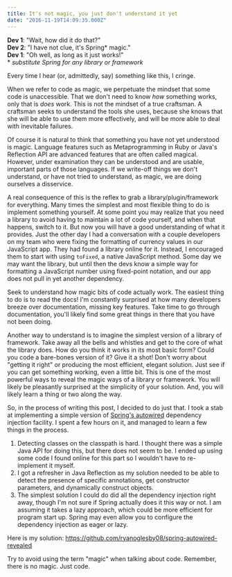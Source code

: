 ```yaml
---
title: It's not magic, you just don't understand it yet
date: "2016-11-19T14:09:35.000Z"
---
```


<!-- prettier-ignore -->
**Dev 1**: "Wait, how did it do that?" <br/>
**Dev 2**: "I have not clue, it's Spring\* magic." <br/>
**Dev 1**: "Oh well, as long as it just works!"<br/>
\* _substitute Spring for any library or framework_

Every time I hear (or, admittedly, say) something like this, I cringe.

When we refer to code as magic, we perpetuate the mindset that some code is unaccessible. That we
don't need to know _how_ something works, only that is _does_ work. This is not the mindset of a
true craftsman. A craftsman seeks to understand the tools she uses, because she knows that she will
be able to use them more effectively, and will be more able to deal with inevitable failures.

<!-- more -->

Of course it is natural to think that something you have not yet understood is magic. Language
features such as Metaprogramming in Ruby or Java's Reflection API are advanced features that are
often called magical. However, under examination they can be understood and are usable, important
parts of those languages. If we write-off things we don't understand, or have not tried to
understand, as magic, we are doing ourselves a disservice.

A real consequence of this is the reflex to grab a library/plugin/framework for everything. Many
times the simplest and most flexible thing to do is implement something yourself. At some point you
may realize that you need a library to avoid having to maintain a lot of code yourself, and when
that happens, switch to it. But now you will have a good understanding of what it provides. Just the
other day I had a conversation with a couple developers on my team who were fixing the formatting of
currency values in our JavaScript app. They had found a library online for it. Instead, I encouraged
them to start with using `toFixed`, a native JavaScript method. Some day we may want the library,
but until then the devs know a simple way for formatting a JavaScript number using fixed-point
notation, and our app does not pull in yet another dependency.

Seek to understand how magic bits of code actually work. The easiest thing to do is to read the
docs! I'm constantly surprised at how many developers breeze over documentation, missing key
features. Take time to go through documentation, you'll likely find some great things in there that
you have not been doing.

Another way to understand is to imagine the simplest version of a library of framework. Take away
all the bells and whistles and get to the core of what the library does. How do you think it works
in its most basic form? Could you code a bare-bones version of it? Give it a shot! Don't worry about
"getting it right" or producing the most efficient, elegant solution. Just see if you can get
something working, even a little bit. This is one of the most powerful ways to reveal the magic ways
of a library or framework. You will likely be pleasantly surprised at the simplicity of your
solution. And, you will likely learn a thing or two along the way.

So, in the process of writing this post, I decided to do just that. I took a stab at implementing a
simple version of
[Spring's autowired](http://docs.spring.io/spring/docs/current/javadoc-api/org/springframework/beans/factory/annotation/Autowired.html)
dependency injection facility. I spent a few hours on it, and managed to learn a few things in the
process.

1. Detecting classes on the classpath is hard. I thought there was a simple Java API for doing this,
   but there does not seem to be. I ended up using some code I found online for this part so I
   wouldn't have to re-implement it myself.
1. I got a refresher in Java Reflection as my solution needed to be able to detect the presence of
   specific annotations, get constructor parameters, and dynamically construct objects.
1. The simplest solution I could do did all the dependency injection right away, though I'm not sure
   if Spring actually does it this way or not. I am assuming it takes a lazy approach, which could
   be more efficient for program start up. Spring may even allow you to configure the dependency
   injection as eager or lazy.

Here is my solution: <https://github.com/ryanoglesby08/spring-autowired-revealed>

Try to avoid using the term "magic" when talking about code. Remember, there is no magic. Just code.
